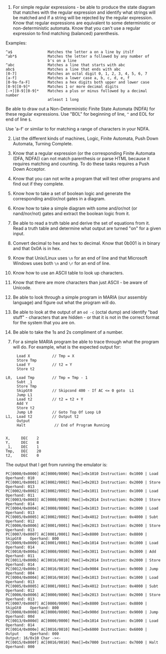 <style>
.pagebreak { page-break-before: always; }
.half { height: 200px; }
</style>

1. For simple regular expressions - be able to produce the state diagram that matches with the regular expression and identify
what strings will be matched and if a string will be rejected by the regular expression.  Know that regular expressions are equivalent to
some deterministic or non-deterministic automata.  Know that you can't use a regular expression to find matching (balanced) parenthesis.

Examples:

```
^a$                Matches the letter a on a line by itslf
^ab*$              Matches the letter a followed by any number of
                   b's on a line
^abc               Matches a line that starts with abc 
abc$               Matches a line that ends with abc
[0-7]              Matches an octal digit 0, 1, 2, 3, 4, 5, 6, 7
[a-f]              Matches a lower case a, b, c, d, e, f
[0-9a-fa-F]        Matches a hex digits both upper and lower case
[0-9][0-9]*        Matches 1 or more decimal digits
[-+][0-9][0-9]*    Matches a plus or minus followed by a decimal number
                   atleast 1 long
```

Be able to draw out a Non-Deterministic Finite State Automata (NDFA) for these regular expressions.
Use "BOL" for beginning of line, `^` and EOL for end of line `$`.

Use 'a-f' or similar to for matching a range of characters in your NDFA.

2. List the different kinds of machines, Logic, Finite Automata, Push Down Automata, Turning Complete.

3. Know that a regular expression (or the corresponding Finite Automata (DFA, NDFA)) can not match
parenthesis or parse HTML because it requires matching and counting.   To do these tasks requires
a Push Down Acceptor.

4. Know that you can not write a program that will test other programs and find out if they 
complete.

5. Know how to take a set of boolean logic and generate the corresponding and/or/not gates in
a diagram.

5. Know how to take a simple diagram with some and/or/not (or nand/nor/not) gates and extract
the boolean logic from it.

5. Be able to read a truth table and derive the set of equations from it.  Read a truth table
and determine what output are turned "on" for a given input.

5. Convert decimal to hex and hex to decimal.  Know that 0b001 is in binary and that 0x0A is
in hex. 

5. Know that Unix/Linux uses `\n` for an end of line and that Microsoft Windows uses both
`\n` and `\r` for an end of line.  

5. Know how to use an ASCII table to look up characters.

5. Know that there are more characters than just ASCII - be aware of Unicode.

6. Be able to look through a simple program in MARIA (our assembly language) and figure
out what the program will do.

8. Be able to look at the output of an `od -c` (octal dump) and identify "bad stuff" - characters that are
hidden - or that it is not in the correct format for the system that you are on.

9. Be able to take the 1s and 2s compliment of a number.

<div class="pagebreak"></div>

7. For a simple MARIA program be able to trace through what the program will do.
For example, what is the expected output for:

```
     Load X          // Tmp = X
     Store Tmp
     Load Y          // t2 = Y
     Store t2

L0,  Load Tmp        // Tmp = Tmp - 1
     Subt _1
     Store Tmp
     SkipGt0         // Skipcond 400 - If AC <= 0 goto  L1
     Jump L1
     Load t2         // t2 = t2 + Y
     Add Y
     Store t2
     Jump L0         // Goto Top Of Loop L0
L1,  Load t2         // Output t2
     Output
     Halt             // End of Program Running

    
X,     DEC    2
Y,     DEC    8
_1,    DEC    1
Tmp,   DEC    20
t2,    DEC    0
```

<div class="pagebreak"></div>

The output that I get from running the emulator is:

```
PC[0000/0x0000] AC[0000/0000] Mem[]=0x1010 Instruction: 0x1000 | Load       Operhand: 010
PC[0001/0x0001] AC[0002/0002] Mem[]=0x2013 Instruction: 0x2000 | Store      Operhand: 013
PC[0002/0x0002] AC[0002/0002] Mem[]=0x1011 Instruction: 0x1000 | Load       Operhand: 011
PC[0003/0x0003] AC[0008/0008] Mem[]=0x2014 Instruction: 0x2000 | Store      Operhand: 014
PC[0004/0x0004] AC[0008/0008] Mem[]=0x1013 Instruction: 0x1000 | Load       Operhand: 013
PC[0005/0x0005] AC[0002/0002] Mem[]=0x4012 Instruction: 0x4000 | Subt       Operhand: 012
PC[0006/0x0006] AC[0001/0001] Mem[]=0x2013 Instruction: 0x2000 | Store      Operhand: 013
PC[0007/0x0007] AC[0001/0001] Mem[]=0x8800 Instruction: 0x8800 | SkipGt0    Operhand: 800
PC[0009/0x0009] AC[0001/0001] Mem[]=0x1014 Instruction: 0x1000 | Load       Operhand: 014
PC[0010/0x000a] AC[0008/0008] Mem[]=0x3011 Instruction: 0x3000 | Add        Operhand: 011
PC[0011/0x000b] AC[0016/0010] Mem[]=0x2014 Instruction: 0x2000 | Store      Operhand: 014
PC[0012/0x000c] AC[0016/0010] Mem[]=0x9004 Instruction: 0x9000 | Jump       Operhand: 004
PC[0004/0x0004] AC[0016/0010] Mem[]=0x1013 Instruction: 0x1000 | Load       Operhand: 013
PC[0005/0x0005] AC[0001/0001] Mem[]=0x4012 Instruction: 0x4000 | Subt       Operhand: 012
PC[0006/0x0006] AC[0000/0000] Mem[]=0x2013 Instruction: 0x2000 | Store      Operhand: 013
PC[0007/0x0007] AC[0000/0000] Mem[]=0x8800 Instruction: 0x8800 | SkipGt0    Operhand: 800
PC[0008/0x0008] AC[0000/0000] Mem[]=0x900d Instruction: 0x9000 | Jump       Operhand: 00d
PC[0013/0x000d] AC[0000/0000] Mem[]=0x1014 Instruction: 0x1000 | Load       Operhand: 014
PC[0014/0x000e] AC[0016/0010] Mem[]=0x6000 Instruction: 0x6000 | Output     Operhand: 000
Output: 16/0x10 Char -><-
PC[0015/0x000f] AC[0016/0010] Mem[]=0x7000 Instruction: 0x7000 | Halt       Operhand: 000

```

